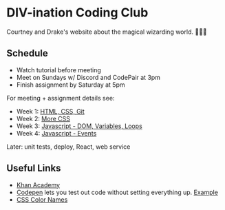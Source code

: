 # DIV-ination Coding Club
Courtney and Drake's website about the magical wizarding world. 🏰🧹🦉

## Schedule
* Watch tutorial before meeting
* Meet on Sundays w/ Discord and CodePair at 3pm
* Finish assignment by Saturday at 5pm

For meeting + assignment details see:
* Week 1: [HTML, CSS, Git](week1/README.md)
* Week 2: [More CSS](week2/README.md)
* Week 3: [Javascript - DOM, Variables, Loops](week3/README.md)
* Week 4: [Javascript - Events](week4/README.md)

Later: unit tests, deploy, React, web service

## Useful Links
* [Khan Academy](https://www.khanacademy.org/computing/computer-programming)
* [Codepen](https://codepen.io/) lets you test out code without setting everything up. [Example](https://codepen.io/courtneyoftarth/pen/YzyWeEr)
* [CSS Color Names](http://www.colors.commutercreative.com/grid/)
